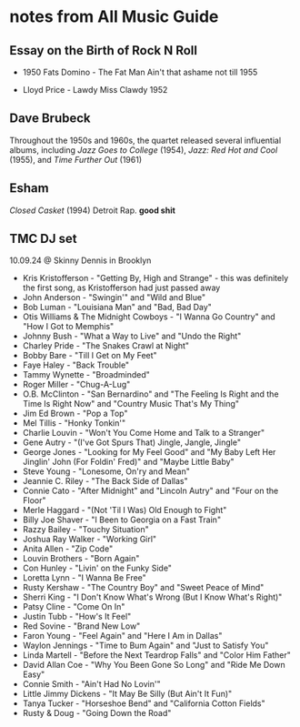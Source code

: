 # notes from All Music Guide 

## Essay on the Birth of Rock N Roll

- 1950 Fats Domino - The Fat Man
Ain't that ashame not till 1955

- Lloyd Price - Lawdy Miss Clawdy 1952

## Dave Brubeck 
Throughout the 1950s and 1960s, the quartet released several influential albums, including *Jazz Goes to College* (1954), *Jazz: Red Hot and Cool* (1955), and *Time Further Out* (1961)

## Esham
*Closed Casket* (1994)
Detroit Rap. **good shit**

## TMC DJ set
10.09.24 @ Skinny Dennis in Brooklyn

- Kris Kristofferson - "Getting By, High and Strange" - this was definitely the first song, as Kristofferson had just passed away
- John Anderson - "Swingin'" and "Wild and Blue"
- Bob Luman - "Louisiana Man" and "Bad, Bad Day"
- Otis Williams & The Midnight Cowboys - "I Wanna Go Country" and "How I Got to Memphis"
- Johnny Bush - "What a Way to Live" and "Undo the Right"
- Charley Pride - "The Snakes Crawl at Night"
- Bobby Bare - "Till I Get on My Feet"
- Faye Haley - "Back Trouble"
- Tammy Wynette - "Broadminded"
- Roger Miller - "Chug-A-Lug"
- O.B. McClinton - "San Bernardino" and "The Feeling Is Right and the Time Is Right Now" and "Country Music That's My Thing"
- Jim Ed Brown - "Pop a Top"
- Mel Tillis - "Honky Tonkin'"
- Charlie Louvin - "Won't You Come Home and Talk to a Stranger"
- Gene Autry - "(I've Got Spurs That) Jingle, Jangle, Jingle"
- George Jones - "Looking for My Feel Good" and "My Baby Left Her Jinglin' John (For Foldin' Fred)" and "Maybe Little Baby"
- Steve Young - "Lonesome, On'ry and Mean"
- Jeannie C. Riley - "The Back Side of Dallas"
- Connie Cato - "After Midnight" and "Lincoln Autry" and "Four on the Floor"
- Merle Haggard - "(Not 'Til I Was) Old Enough to Fight"
- Billy Joe Shaver - "I Been to Georgia on a Fast Train"
- Razzy Bailey - "Touchy Situation"
- Joshua Ray Walker - "Working Girl"
- Anita Allen - "Zip Code"
- Louvin Brothers - "Born Again"
- Con Hunley - "Livin' on the Funky Side"
- Loretta Lynn - "I Wanna Be Free"
- Rusty Kershaw - "The Country Boy" and "Sweet Peace of Mind"
- Sherri King - "I Don't Know What's Wrong (But I Know What's Right)"
- Patsy Cline - "Come On In"
- Justin Tubb - "How's It Feel"
- Red Sovine - "Brand New Low"
- Faron Young - "Feel Again" and "Here I Am in Dallas"
- Waylon Jennings - "Time to Bum Again" and "Just to Satisfy You"
- Linda Martell - "Before the Next Teardrop Falls" and "Color Him Father"
- David Allan Coe - "Why You Been Gone So Long" and "Ride Me Down Easy"
- Connie Smith - "Ain't Had No Lovin'"
- Little Jimmy Dickens - "It May Be Silly (But Ain't It Fun)"
- Tanya Tucker - "Horseshoe Bend" and "California Cotton Fields"
- Rusty & Doug - "Going Down the Road"
